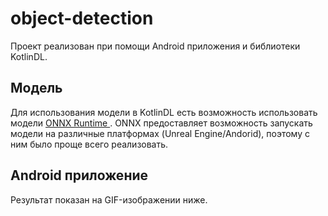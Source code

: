 # object-detection

Проект реализован при помощи Android приложения и библиотеки KotlinDL. 

## Модель
Для использования модели в KotlinDL есть возможность использовать модели <a href="https://github.com/microsoft/onnxruntime-inference-examples">ONNX Runtime </a>.
ONNX предоставляет возможность запускать модели на различные платформах (Unreal Engine/Andorid), поэтому с ним было проще всего реализовать.

## Android приложение
Результат показан на GIF-изображении ниже.
